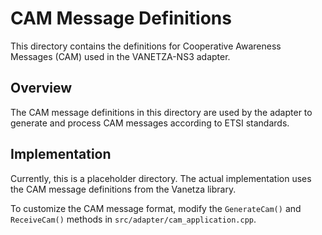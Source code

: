 # CAM Message Definitions

This directory contains the definitions for Cooperative Awareness Messages (CAM) used in the VANETZA-NS3 adapter.

## Overview

The CAM message definitions in this directory are used by the adapter to generate and process CAM messages according to ETSI standards.

## Implementation

Currently, this is a placeholder directory. The actual implementation uses the CAM message definitions from the Vanetza library.

To customize the CAM message format, modify the `GenerateCam()` and `ReceiveCam()` methods in `src/adapter/cam_application.cpp`.
